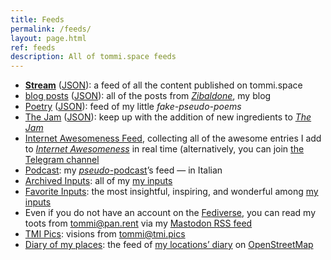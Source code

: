 ```yaml
---
title: Feeds
permalink: /feeds/
layout: page.html
ref: feeds
description: All of tommi.space feeds
---
```

- <a rel='alternate' href='/all.xml' type='application/rss+xml' title='All of Tommi’s overwhelmingness'>**Stream**</a> (<a href='/all.json' rel='alternate' type='application/json' title='All of Tommi’s overwhelmingness - JSON feed'>JSON</a>): a feed of all the content published on tommi.space
- <a title='Blog feed' href='/zibaldone.xml' type='application/atom+xml'>blog posts</a> (<a href='/zibaldone.json' title='Blog JSON feed' type='application/json'>JSON</a>): all of the posts from <cite lang='it'><a hreflang='en' href='/zibenglish' title='Zibaldone'>Zibaldone</a></cite>, my blog
- <a title='Poetry feed' href='/poetry.xml' hreflang='it' type='application/atom+xml'>Poetry</a> (<a href='/poetry.json' title='Poetry JSON feed' type='application/json' hreflang='it'>JSON</a>): feed of my little *fake-pseudo-poems*
- <a title='Jam feed' href='/jam.xml' type='application/atom+xml'>The Jam</a> (<a title='Jam JSON feed' href='/jam.json' type='application/json'>JSON</a>): keep up with the addition of new ingredients to <cite>[The Jam](/jam 'The Jam')</cite>
- <a href='/internet-awesomeness.xml' title='Internet Awesomeness feed' type='application/rss+xml'>Internet Awesomeness Feed</a>, collecting all of the awesome entries I add to <cite>[Internet Awesomeness](/internet-awesomeness 'Internet Awesomeness')</cite> in real time (alternatively, you can join [the Telegram channel](https://t.me/internet_awesomeness 'Internet Awesomeness on Telegram')
- <a title='Podcast feed' hreflang='it' href='https://sconnesso.link/@sconnesso/feed.xml' type='application/rss+xml'>Podcast</a>: my <a href='https://sconnesso.link' hreflang='it' lang='it' title='Sconnesso'>*pseudo*-podcast</a>’s feed — in Italian
- <a href='https://inputs.tommi.space/tommi/UnqUGNFzghX3pTU/archive.xml' type='application/rss+xml' title='Inputs Archive'>Archived Inputs</a>: all of my [my inputs](https://inputs.tommi.space 'Tommi’s inputs - Wallabag')
- <a href='https://inputs.tommi.space/tommi/UnqUGNFzghX3pTU/starred.xml' type='application/rss+xml' title='Favorite articles'>Favorite Inputs</a>: the most insightful, inspiring, and wonderful among [my inputs](https://inputs.tommi.space 'Tommi’s inputs - Wallabag')
- Even if you do not have an account on the [Fediverse](https://en.wikipedia.org/wiki/Fediverse 'Fediverse on Wikipedia'), you can read my toots from [tommi@pan.rent](https://pan.rent/@tommi 'Tommi’s profile on Pan') via my <a href='https://pan.rent/@tommi.rss' type='application/rss+xml' title='Tommi’s toots'>Mastodon RSS feed</a>
- <a href='https://tmi.pics/users/tommi.atom' type='application/atom+xml' title='Tommi’s pictures on tmi.pics'>TMI Pics</a>: visions from [tommi@tmi.pics](https://tmi.pics/tommi 'Tommi’s TMI Pics profile')
- <a href='https://osm.org/user/xplosionmind/diary/rss' type='application/rss+xml' title='Feed of xplosionmind’s OpenStreetMap diary'>Diary of my places</a>: the feed of [my locations’ diary](https://osm.org/user/xplosionmind/diary 'xplosionmind’s diary on OpenStreetMap') on [OpenStreetMap](https://osm.org 'OpenStreetMap')
